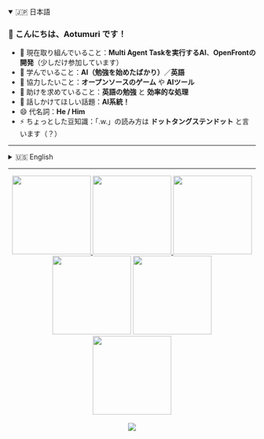 <details open>
<summary>🇯🇵 日本語</summary>

### 👋 こんにちは、Aotumuri です！

- 🔭 現在取り組んでいること：**Multi Agent Taskを実行するAI**、**OpenFrontの開発**（少しだけ参加しています）  
- 🌱 学んでいること：**AI（勉強を始めたばかり）**／**英語**  
- 👯 協力したいこと：**オープンソースのゲーム** や **AIツール**  
- 🤔 助けを求めていること：**英語の勉強** と **効率的な処理**  
- 💬 話しかけてほしい話題：**AI系統！**  
- 😄 代名詞：**He / Him**  
- ⚡ ちょっとした豆知識：「.w.」の読み方は **ドットタングステンドット** と言います（？）  

</details>

---

<details>
<summary>🇺🇸 English</summary>

### 👋 Hi, I'm Aotumuri!

- 🔭 I’m currently working on **AI for Multi Agent Tasks**, and **OpenFront** (just a small contributor!)  
- 🌱 I’m currently learning **AI (just started!)**, and **English**  
- 👯 I’m looking to collaborate on **open-source games** and **AI tools**  
- 🤔 I’m looking for help with **learning English** and **writing efficient code**  
- 💬 Ask me about **AI-related topics!**  
- 😄 Pronouns: **He / Him**  
- ⚡ Fun fact: “.w.” is pronounced **Dot Tungsten Dot** (?)  
</details>

---

<!-- GitHub Profile Stats -->
<div align="center">

  <!-- Basic Stats -->
  <a href="https://github.com/anuraghazra/github-readme-stats">
    <img src="https://github-readme-stats.vercel.app/api?username=Aotumuri&show_icons=true&hide_border=true" height="160" />
  </a>

  <!-- Streak -->
  <a href="https://github.com/nirzak/streak-stats">
    <img src="https://nirzak-streak-stats.vercel.app/?user=Aotumuri&hide_border=true" height="160" />
  </a>

  <!-- Trophy -->
  <a href="https://github.com/ryo-ma/github-profile-trophy">
    <img src="https://github-profile-trophy.vercel.app/?username=Aotumuri&theme=catppuccin_mocha&no-bg=true&no-frame=true" height="160" />
  </a>

  <!-- Summary Cards -->
  <br/>
  <img src="https://github-profile-summary-cards.vercel.app/api/cards/most-commit-language?username=Aotumuri" height="160" />
  <img src="https://github-profile-summary-cards.vercel.app/api/cards/repos-per-language?username=Aotumuri" height="160" />
  <br/>
  <img src="https://github-profile-summary-cards.vercel.app/api/cards/profile-details?username=Aotumuri" height="160" />
  <br/><br/>
  <img src="https://raw.githubusercontent.com/Aotumuri/svg4readme/refs/heads/main/sample/waves.svg" />
</div>
<!--
**Aotumuri/Aotumuri** is a ✨ _special_ ✨ repository because its `README.md` (this file) appears on your GitHub profile.

Here are some ideas to get you started:

[![Anurag's GitHub stats](https://github-readme-stats.vercel.app/api?username={名前})]
(https://github.com/anuraghazra/github-readme-stats)

- 🔭 I’m currently working on ...
- 🌱 I’m currently learning ...
- 👯 I’m looking to collaborate on ...
- 🤔 I’m looking for help with ...
- 💬 Ask me about ...
- 📫 How to reach me: ...
- 😄 Pronouns: ...
- ⚡ Fun fact: ...
-->
